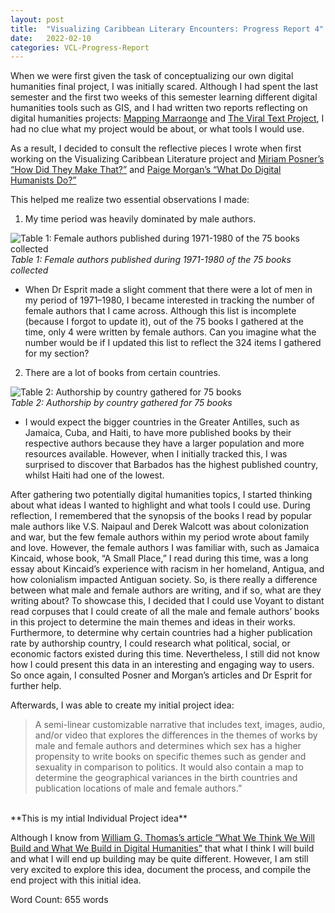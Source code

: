 ```yaml
---
layout: post
title:  "Visualizing Caribbean Literary Encounters: Progress Report 4"
date:   2022-02-10
categories: VCL-Progress-Report
---
```

<style>
div {
  text-align: justify;
  text-justify: inter-word;
}

</style>

When we were first given the task of conceptualizing our own digital humanities final project, I was initially scared. Although I had spent the last semester and the first two weeks of this semester learning different digital humanities tools such as GIS, and I had written two reports reflecting on digital humanities projects: [Mapping Marraonge](http://mapping-marronage.rll.lsa.umich.edu/) and [The Viral Text Project](https://viraltexts.org/), I had no clue what my project would be about, or what tools I would use. 

As a result, I decided to consult the reflective pieces I wrote when first working on the Visualizing Caribbean Literature project and [Miriam Posner’s “How Did They Make That?”](http://miriamposner.com/blog/how-did-they-make-that/) and [Paige Morgan’s “What Do Digital Humanists Do?”](https://schuyleresprit.com/his115/wp-content/uploads/2021/09/What-do-digital-humanists-do.pdf)

This helped me realize two essential observations I made:

1) My time period was heavily dominated by male authors. 

![Table 1: Female authors published during 1971-1980 of the 75 books collected](https://createcaribbean.org/create/cariblithistory/wp-content/uploads/sites/6/2022/02/T1.jpg)
<br/>
*Table 1: Female authors published during 1971-1980 of the 75 books collected*

* When Dr Esprit made a slight comment that there were a lot of men in my period of 1971–1980, I became interested in tracking the number of female authors that I came across. Although this list is incomplete (because I forgot to update it), out of the 75 books I gathered at the time, only 4 were written by female authors. Can you imagine what the number would be if I updated this list to reflect the 324 items I gathered for my section?

2) There are a lot of books from certain countries.

![Table 2: Authorship by country gathered for 75 books](https://createcaribbean.org/create/cariblithistory/wp-content/uploads/sites/6/2022/02/T2.jpg)
<br/>
*Table 2: Authorship by country gathered for 75 books*

* I would expect the bigger countries in the Greater Antilles, such as Jamaica, Cuba, and Haiti, to have more published books by their respective authors because they have a larger population and more resources available. However, when I initially tracked this, I was surprised to discover that Barbados has the highest published country, whilst Haiti had one of the lowest.


After gathering two potentially digital humanities topics, I started thinking about what ideas I wanted to highlight and what tools I could use. During reflection, I remembered that the synopsis of the books I read by popular male authors like V.S. Naipaul and Derek Walcott was about colonization and war, but the few female authors within my period wrote about family and love. However, the female authors I was familiar with, such as Jamaica Kincaid, whose book, “A Small Place,” I read during this time, was a long essay about Kincaid’s experience with racism in her homeland, Antigua, and how colonialism impacted Antiguan society. So, is there really a difference between what male and female authors are writing, and if so, what are they writing about? To showcase this, I decided that I could use Voyant to distant read corpuses that I could create of all the male and female authors’ books in this project to determine the main themes and ideas in their works. Furthermore, to determine why certain countries had a higher publication rate by authorship country, I could research what political, social, or economic factors existed during this time. Nevertheless, I still did not know how I could present this data in an interesting and engaging way to users. So once again, I consulted Posner and Morgan’s articles and Dr Esprit for further help.

Afterwards, I was able to create my initial project idea:


> A semi-linear customizable narrative that includes text, images, audio, and/or video that explores the differences in the themes of works by male and female authors and determines which sex has a higher propensity to write books on specific themes such as gender and sexuality in comparison to politics. It would also contain a map to determine the geographical variances in the birth countries and publication locations of male and female authors.”
<br/>
**This is my intial Individual Project idea**

Although I know from [William G. Thomas’s article “What We Think We Will Build and What We Build in Digital Humanities”](http://journalofdigitalhumanities.org/1-1/what-we-think-we-will-build-and-what-we-build-in-digital-humanities-by-will-thomas/) that what I think I will build and what I will end up building may be quite different. However, I am still very excited to explore this idea, document the process, and compile the end project with this initial idea.

Word Count: 655 words



